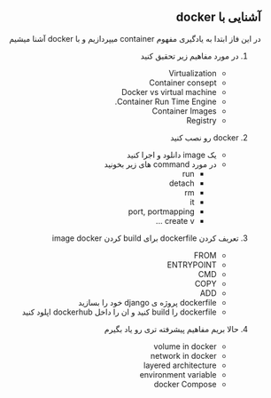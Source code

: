 <div dir="rtl" align='right'>

<!-- [لیست تسک‌های مرتبط با این فاز به صورت issue template](./issue-Phase06.md) -->
 ## آشنایی با docker
  
در این فاز ابتدا به یادگیری مفهوم container میپردازیم و با docker  آشنا میشیم

1. در مورد مفاهیم زیر تحقیق کنید
    - Virtualization
    - Container consept
    - Docker vs virtual machine
    - Container Run Time Engine.
    - Container Images
    - Registry

1. docker  رو نصب کنید
    - یک image دانلود و اجرا کنید
    - در مورد command های زیر بخونید
        - run
        - detach
        - rm
        - it
        - port, portmapping
        - create v ...


1. تعریف کردن dockerfile برای build کردن  image docker
    - FROM
    - ENTRYPOINT
    - CMD
    - COPY
    - ADD
    - dockerfile پروژه ی django خود را بسازید
    - dockerfile را build کنید و ان را داخل dockerhub اپلود کنید


1. حالا بریم مفاهیم پیشرفته تری رو یاد بگیرم
    - volume in docker
    - network in docker
    - layered architecture
    - environment variable
    - docker Compose



</div>
